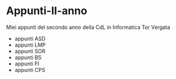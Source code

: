 # Appunti-II-anno
Miei appunti del secondo anno della CdL in Informatica Tor Vergata
* appunti ASD
* appunti LMP
* appunti SOR
* appunti BS
* appunti FI
* appunti CPS


